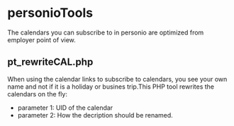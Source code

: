 # personioTools
The calendars you can subscribe to in personio are optimized from employer point of view. 

## pt_rewriteCAL.php
When using the calendar links to subscribe to calendars, you see your own name and not if it is a holiday or busines trip.This PHP tool rewrites the calendars on the fly:

- parameter 1: UID of the calendar
- parameter 2: How the decription should be renamed.

